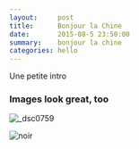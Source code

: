 ```yaml
---
layout:     post
title:      Bonjour la Chine
date:       2015-08-5 23:50:00
summary:    bonjour la chine
categories: hello
---
```

Une petite intro

### Images look great, too

![_dsc0759](https://cloud.githubusercontent.com/assets/1808854/9099011/a64151ae-3bcd-11e5-83f8-3ac46261ee84.jpg)

![noir](https://cloud.githubusercontent.com/assets/1808854/9099075/25e538b2-3bce-11e5-91b4-56fe5964923d.jpg)
